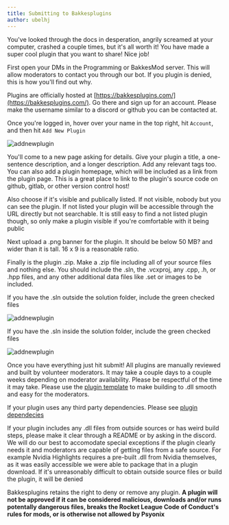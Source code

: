 ```yaml
---
title: Submitting to Bakkesplugins
author: ubelhj
---
```


You've looked through the docs in desperation, angrily screamed at your computer, crashed a couple times, but it's all worth it! You have made a super cool plugin that you want to share! Nice job! 

First open your DMs in the Programming or BakkesMod server. This will allow moderators to contact you through our bot. If you plugin is denied, this is how you'll find out why.

Plugins are officially hosted at [https://bakkesplugins.com/](https://bakkesplugins.com/). Go there and sign up for an account. Please make the username similar to a discord or github you can be contacted at. 

Once you're logged in, hover over your name in the top right, hit `Account`, and then hit `Add New Plugin`

![addnewplugin](/img/addnewplugin.png)

You'll come to a new page asking for details. Give your plugin a title, a one-sentence description, and a longer description. Add any relevant tags too. You can also add a plugin homepage, which will be included as a link from the plugin page. This is a great place to link to the plugin's source code on github, gitlab, or other version control host!

Also choose if it's visible and publically listed. If not visible, nobody but you can see the plugin. If not listed your plugin will be accessible through the URL directly but not searchable. It is still easy to find a not listed plugin though, so only make a plugin visible if you're comfortable with it being public

Next upload a .png banner for the plugin. It should be below 50 MB? and wider than it is tall. 16 x 9 is a reasonable ratio.

Finally is the plugin .zip. Make a .zip file including all of your source files and nothing else.
You should include the .sln, the .vcxproj, any .cpp, .h, or .hpp files, and any other additional data files like .set or images to be included.

If you have the .sln outside the solution folder, include the green checked files

![addnewplugin](/img/slnoutfolder.png)

If you have the .sln inside the solution folder, include the green checked files

![addnewplugin](/img/slninfolder.png)

Once you have everything just hit submit! All plugins are manually reviewed and built by volunteer moderators. It may take a couple days to a couple weeks depending on moderator availability. Please be respectful of the time it may take. Please use the [plugin template](https://github.com/Martinii89/BakkesmodPluginTemplate) to make building to .dll smooth and easy for the moderators. 

If your plugin uses any third party dependencies. Please see [plugin dependecies](/useful_info/3rdparty_dependencies)

If your plugin includes any .dll files from outside sources or has weird build steps, please make it clear through a README or by asking in the discord. We will do our best to accomodate special exceptions if the plugin clearly needs it and moderators are capable of getting files from a safe source. For example Nvidia Highlights requires a pre-built .dll from Nvidia themselves, as it was easily accessible we were able to package that in a plugin download. If it's unreasonably difficult to obtain outside source files or build the plugin, it will be denied

Bakkesplugins retains the right to deny or remove any plugin. **A plugin will not be approved if it can be considered malicious, downloads and/or runs potentally dangerous files, breaks the Rocket League Code of Conduct's rules for mods, or is otherwise not allowed by Psyonix**